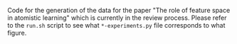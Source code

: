 Code for the generation of the data for the  paper "The role of feature space in atomistic learning" which is currently in the review process.
Please refer to the `run.sh` script to see what `*-experiments.py` file corresponds to what figure.
